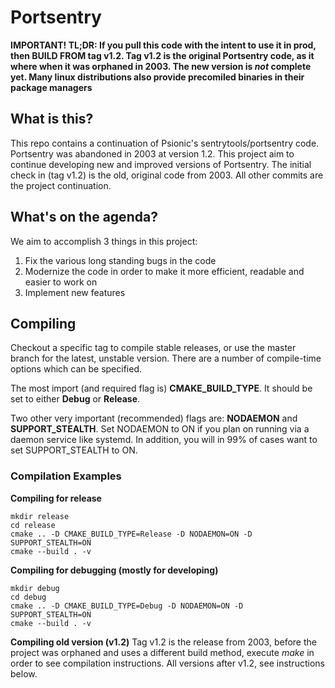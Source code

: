 # Portsentry

**IMPORTANT! TL;DR: If you pull this code with the intent to use it in prod, then BUILD FROM tag v1.2. Tag v1.2 is the original Portsentry code, as it where when it was orphaned in 2003. The new version is _not_ complete yet. Many linux distributions also provide precomiled binaries in their package managers**

## What is this?
This repo contains a continuation of Psionic's sentrytools/portsentry code. Portsentry was abandoned in 2003 at version 1.2. This project aim to continue developing new and improved versions of Portsentry. The initial check in (tag v1.2) is the old, original code from 2003. All other commits are the project continuation.

## What's on the agenda?
We aim to accomplish 3 things in this project:
1. Fix the various long standing bugs in the code
2. Modernize the code in order to make it more efficient, readable and easier to work on
3. Implement new features

## Compiling
Checkout a specific tag to compile stable releases, or use the master branch for the latest, unstable version. There are a number of compile-time options which can be specified.

The most import (and required flag is) **CMAKE_BUILD_TYPE**. It should be set to either **Debug** or **Release**.

Two other very important (recommended) flags are: **NODAEMON** and **SUPPORT_STEALTH**. Set NODAEMON to ON if you plan on running via a daemon service like systemd. In addition, you will in 99% of cases want to set SUPPORT_STEALTH to ON.

### Compilation Examples

**Compiling for release**
```
mkdir release
cd release
cmake .. -D CMAKE_BUILD_TYPE=Release -D NODAEMON=ON -D SUPPORT_STEALTH=ON
cmake --build . -v
```

**Compiling for debugging (mostly for developing)**
```
mkdir debug
cd debug
cmake .. -D CMAKE_BUILD_TYPE=Debug -D NODAEMON=ON -D SUPPORT_STEALTH=ON
cmake --build . -v
```

**Compiling old version (v1.2)**
Tag v1.2 is the release from 2003, before the project was orphaned and uses a different build method, execute _make_ in order to see compilation instructions. All versions after v1.2, see instructions below.

